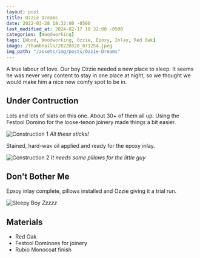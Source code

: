 ```yaml
---
layout: post
title: Ozzie Dreams
date: 2022-03-28 18:32:00 -0500
last_modified_at: 2024-02-17 18:32:00 -0500
categories: [Woodworking]
tags: [Wood, Woodworking, Ozzie, Epoxy, Inlay, Red Oak]
image: /Thumbnails/20220328_071254.jpeg
img_path: "/assets/img/posts/Ozzie-Dreams"
---
```


A true labour of love.  Our boy Ozzie needed a new place to sleep.  It seems he was never very content to stay in one place at night, so we thought we would make him a nice new comfy spot to be in.

## Under Contruction

Lots and lots of slats on this one.  About 30+ of them all up.  Using the Festool Domino for the loose-tenon joinery made things a bit easier.

![Construction 1][Construction 1]
_All these sticks!_

Stained, hard-wax oil applied and ready for the epoxy inlay.

![Construction 2][Construction 2]
_It needs some pillows for the little guy_

## Don't Bother Me

Epxoy inlay complete, pillows installed and Ozzie giving it a trial run.

![Sleepy Boy][Sleepy Boy]
_Zzzzz_

## Materials

- Red Oak
- Festool Dominoes for joinery
- Rubio Monocoat finish

[Construction 1]: 20220310_084545.jpeg
[Construction 2]: 20220316_201504.jpeg
[Sleepy Boy]: 20220328_071254.jpeg
